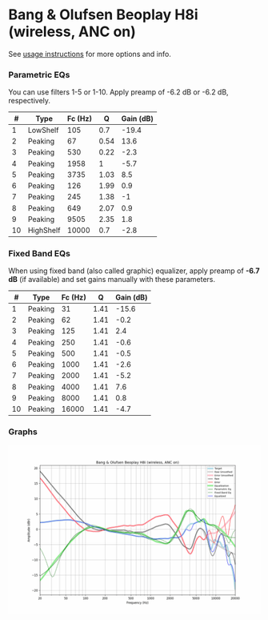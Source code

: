 # Bang & Olufsen Beoplay H8i (wireless, ANC on)
See [usage instructions](https://github.com/jaakkopasanen/AutoEq#usage) for more options and info.

### Parametric EQs
You can use filters 1-5 or 1-10. Apply preamp of -6.2 dB or -6.2 dB, respectively.

|   # | Type      |   Fc (Hz) |    Q |   Gain (dB) |
|-----|-----------|-----------|------|-------------|
|   1 | LowShelf  |       105 | 0.7  |       -19.4 |
|   2 | Peaking   |        67 | 0.54 |        13.6 |
|   3 | Peaking   |       530 | 0.22 |        -2.3 |
|   4 | Peaking   |      1958 | 1    |        -5.7 |
|   5 | Peaking   |      3735 | 1.03 |         8.5 |
|   6 | Peaking   |       126 | 1.99 |         0.9 |
|   7 | Peaking   |       245 | 1.38 |        -1   |
|   8 | Peaking   |       649 | 2.07 |         0.9 |
|   9 | Peaking   |      9505 | 2.35 |         1.8 |
|  10 | HighShelf |     10000 | 0.7  |        -2.8 |

### Fixed Band EQs
When using fixed band (also called graphic) equalizer, apply preamp of **-6.7 dB** (if available) and set gains manually with these parameters.

|   # | Type    |   Fc (Hz) |    Q |   Gain (dB) |
|-----|---------|-----------|------|-------------|
|   1 | Peaking |        31 | 1.41 |       -15.6 |
|   2 | Peaking |        62 | 1.41 |        -0.2 |
|   3 | Peaking |       125 | 1.41 |         2.4 |
|   4 | Peaking |       250 | 1.41 |        -0.6 |
|   5 | Peaking |       500 | 1.41 |        -0.5 |
|   6 | Peaking |      1000 | 1.41 |        -2.6 |
|   7 | Peaking |      2000 | 1.41 |        -5.2 |
|   8 | Peaking |      4000 | 1.41 |         7.6 |
|   9 | Peaking |      8000 | 1.41 |         0.8 |
|  10 | Peaking |     16000 | 1.41 |        -4.7 |

### Graphs
![](./Bang%20&%20Olufsen%20Beoplay%20H8i%20(wireless,%20ANC%20on).png)

